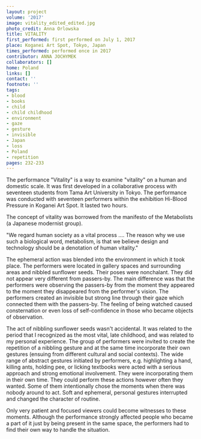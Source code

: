 ```yaml
---
layout: project
volume: '2017'
image: vitality_edited_edited.jpg
photo_credit: Anna Orlowska
title: VITALITY
first_performed: first performed on July 1, 2017
place: Koganei Art Spot, Tokyo, Japan
times_performed: performed once in 2017
contributor: ANNA JOCHYMEK
collaborators: []
home: Poland
links: []
contact: ''
footnote: ''
tags:
- blood
- books
- child
- child childhood
- environment
- gaze
- gesture
- invisible
- Japan
- loss
- Poland
- repetition
pages: 232-233
---
```


The performance "Vitality" is a way to examine "vitality" on a human and domestic scale. It was first developed in a collaborative process with seventeen students from Tama Art University in Tokyo. The performance was conducted with seventeen performers within the exhibition Hi-Blood Pressure in Koganei Art Spot. It lasted two hours.

The concept of vitality was borrowed from the manifesto of the Metabolists (a Japanese modernist group).

"We regard human society as a vital process …. The reason why we use such a biological word, metabolism, is that we believe design and technology should be a denotation of human vitality."

The ephemeral action was blended into the environment in which it took place. The performers were located in gallery spaces and surrounding areas and nibbled sunflower seeds. Their poses were nonchalant. They did not appear very different from passers-by. The main difference was that the performers were observing the passers-by from the moment they appeared to the moment they disappeared from the performer's vision. The performers created an invisible but strong line through their gaze which connected them with the passers-by. The feeling of being watched caused consternation or even loss of self-confidence in those who became objects of observation.

The act of nibbling sunflower seeds wasn't accidental. It was related to the period that I recognized as the most vital, late childhood, and was related to my personal experience. The group of performers were invited to create the repetition of a nibbling gesture and at the same time incorporate their own gestures (ensuing from different cultural and social contexts). The wide range of abstract gestures initiated by performers, e.g. highlighting a hand, killing ants, holding pee, or licking textbooks were acted with a serious approach and strong emotional involvement. They were incorporating them in their own time. They could perform these actions however often they wanted. Some of them intentionally chose the moments when there was nobody around to act. Soft and ephemeral, personal gestures interrupted and changed the character of routine.

Only very patient and focused viewers could become witnesses to these moments. Although the performance strongly affected people who became a part of it just by being present in the same space, the performers had to find their own way to handle the situation.
